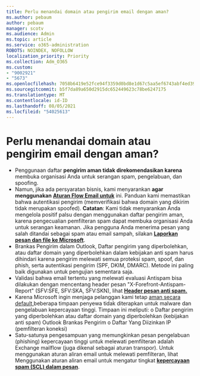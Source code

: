 ```yaml
---
title: Perlu menandai domain atau pengirim email dengan aman?
ms.author: pebaum
author: pebaum
manager: scotv
ms.audience: Admin
ms.topic: article
ms.service: o365-administration
ROBOTS: NOINDEX, NOFOLLOW
localization_priority: Priority
ms.collection: Adm_O365
ms.custom:
- "9002921"
- "5673"
ms.openlocfilehash: 7058b6419e52fce94f3359d0bd8e1d67c5aa5ef6743abf4ed39f45bad49e1d07
ms.sourcegitcommit: b5f7da89a650d2915dc652449623c78be6247175
ms.translationtype: MT
ms.contentlocale: id-ID
ms.lasthandoff: 08/05/2021
ms.locfileid: "54025613"
---
```

# <a name="need-to-mark-a-domain-or-email-sender-safe"></a>Perlu menandai domain atau pengirim email dengan aman?

- Penggunaan daftar **pengirim aman tidak direkomendasikan karena** membuka organisasi Anda untuk serangan spam, pengelabuan, dan spoofing.
- Namun, jika ada persyaratan bisnis, kami menyarankan **agar menggunakan** **[Aturan Flow Email untuk](https://docs.microsoft.com/microsoft-365/security/office-365-security/create-safe-sender-lists-in-office-365?view=o365-worldwide#recommended-use-mail-flow-rules)** ini. Panduan kami memastikan bahwa autentikasi pengirim (memverifikasi bahwa domain yang dikirim tidak merupakan spoofed). **Catatan**: Kami tidak menyarankan Anda mengelola positif palsu dengan menggunakan daftar pengirim aman, karena pengecualian pemfilteran spam dapat membuka organisasi Anda untuk serangan keamanan. Jika pengguna Anda menerima pesan yang salah ditandai sebagai spam atau email sampah, silakan **[Laporkan pesan dan file ke Microsoft](https://protection.office.com/reportsubmission)**.
- Brankas Pengirim dalam Outlook, Daftar pengirim yang diperbolehkan, atau daftar  domain yang diperbolehkan dalam kebijakan anti spam harus dihindari karena pengirim melewati semua proteksi spam, spoof, dan phish, serta autentikasi pengirim (SPF, DKIM, DMARC). Metode ini paling baik digunakan untuk pengujian sementara saja.
- Validasi bahwa email tertentu yang melewati evaluasi Antispam bisa dilakukan dengan mencentang header pesan "X-Forefront-Antispam-Report" (SFV:SFE, SFV:SKA, SFV:SKN), lihat **[Header pesan anti spam.](https://docs.microsoft.com/microsoft-365/security/office-365-security/anti-spam-message-headers)**
- Karena Microsoft ingin menjaga pelanggan kami tetap [aman secara default,](https://docs.microsoft.com/microsoft-365/security/office-365-security/secure-by-default#exceptions)beberapa timpaan penyewa tidak diterapkan untuk malware dan pengelabuan kepercayaan tinggi. Timpaan ini meliputi: o Daftar pengirim yang diperbolehkan atau daftar domain yang diperbolehkan (kebijakan anti spam) Outlook Brankas Pengirim o Daftar Yang Diizinkan IP (pemfilteran koneksi) 
- Satu-satunya pengesampuan yang memungkinkan pesan pengelabuan (phishing) kepercayaan tinggi untuk melewati pemfilteran adalah Exchange mailflow (juga dikenal sebagai aturan transpor). Untuk menggunakan aturan aliran email untuk melewati pemfilteran, lihat Menggunakan aturan aliran email untuk mengatur tingkat **[kepercayaan spam (SCL) dalam pesan](https://docs.microsoft.com/microsoft-365/security/office-365-security/use-mail-flow-rules-to-set-the-spam-confidence-level-scl-in-messages)**.